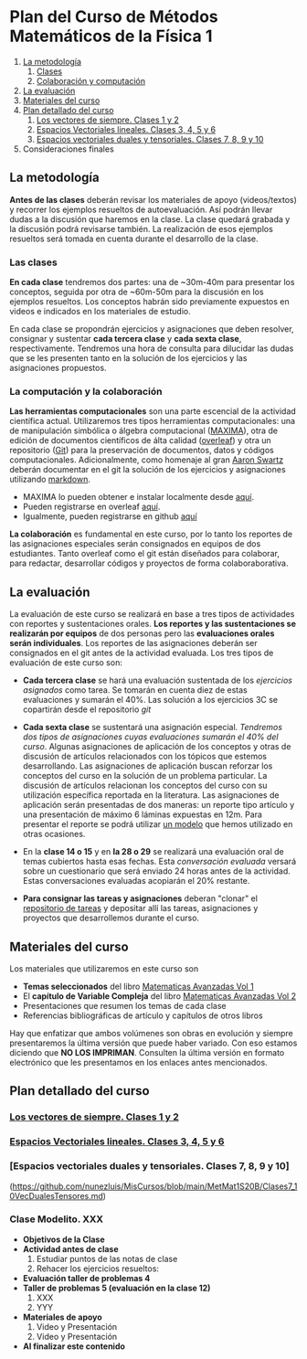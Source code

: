 # Plan del Curso de Métodos Matemáticos de la Física 1
1. [La metodología](#metodologia)
   1. [Clases](#clases)
   2. [Colaboración y computación](#colaboracion)
2. [La evaluación](#evaluacion)
3. [Materiales del curso](#MaterialesCurso) 
4. [Plan detallado del curso](#PlanDetallado)
   1. [Los vectores de siempre. Clases 1 y 2](#Clase1_2)
   2. [Espacios Vectoriales lineales. Clases 3, 4, 5 y 6 ](#Clase3_6)
   3. [Espacios vectoriales duales y tensoriales. Clases 7, 8, 9 y 10](Clase7_10)
5. Consideraciones finales

## La metodología 
<a name="metodologia"></a>
**Antes de las clases** deberán revisar los materiales de apoyo (videos/textos) y recorrer los ejemplos resueltos de autoevaluación. Así podrán llevar dudas a la discusión que haremos en la clase. La clase quedará grabada y la discusión podrá revisarse también. La realización de esos ejemplos resueltos será tomada en cuenta durante el desarrollo de la clase.

### Las clases 
<a name="clases"></a>
**En cada clase** tendremos dos partes: una de ~30m-40m para presentar los conceptos, seguida por otra de ~60m-50m para la discusión en los ejemplos resueltos. Los conceptos habrán sido previamente expuestos en videos e indicados en los materiales de estudio.

En cada clase se propondrán ejercicios y asignaciones que deben resolver, consignar y sustentar **cada tercera clase** y **cada sexta clase**, respectivamente.  Tendremos una hora de consulta para dilucidar las dudas que se les presenten tanto en la solución de los ejercicios y las asignaciones propuestos.

### La computación y la colaboración 
<a name="colaboracion"></a>

**Las herramientas computacionales** son una parte escencial de la actividad científica actual. Utilizaremos  tres tipos herramientas computacionales: una de manipulación simbólica o álgebra computacional ([MAXIMA](https://en.wikipedia.org/wiki/Maxima_(software))), otra de edición de documentos científicos de álta calidad ([overleaf](https://en.wikipedia.org/wiki/Overleaf)) y otra un repositorio ([Git](https://en.wikipedia.org/wiki/GitHub)) para la preservación de documentos, datos y códigos computacionales. Adicionalmente, como homenaje al gran [Aaron Swartz](https://en.wikipedia.org/wiki/Aaron_Swartz) deberán documentar en el git la solución de los ejercicios y asignaciones utilizando [markdown](https://en.wikipedia.org/wiki/Markdown). 

+ MAXIMA lo pueden obtener e instalar localmente desde [aquí](http://maxima.sourceforge.net).
+ Pueden registrarse en overleaf [aquí](https://www.overleaf.com/).
+ Igualmente, pueden registrarse en github [aquí](https://github.com/)

**La colaboración** es fundamental en este curso, por lo tanto los reportes de las asignaciones especiales serán consignados en equipos de dos estudiantes. Tanto overleaf como el git están diseñados para colaborar, para redactar, desarrollar códigos y proyectos de forma colaboraborativa.


## La evaluación <a name="evaluacion"></a> 
La evaluación de este curso se realizará en base a tres tipos de actividades con reportes y sustentaciones orales. **Los reportes y las sustentaciones se realizarán por equipos** de dos personas pero las **evaluaciones orales serán individuales**. Los reportes de las asignaciones deberán ser consignados en el git antes de la actividad evaluada. Los tres tipos de evaluación de este curso son:

+ **Cada tercera clase** se hará una evaluación sustentada de los *ejercicios asignados* como tarea.  Se tomarán en cuenta diez de estas evaluaciones y sumarán el 40\%. Las solución a los ejercicios 3C se copartirán desde el repositorio *git*

+ **Cada sexta clase** se sustentará una asignación especial. *Tendremos dos tipos de asignaciones cuyas evaluaciones sumarán el 40% del curso*. Algunas asignaciones de aplicación de los conceptos y otras de discusión de artículos relacionados con los tópicos que estemos desarrollando.  Las asignaciones de aplicación buscan reforzar los conceptos del curso en la solución de un problema particular. La discusión de artículos relacionan los conceptos del curso con su utilización específica reportada en la literatura.  Las asignaciones de aplicación serán presentadas de dos maneras: un reporte tipo artículo y una presentación de máximo 6 láminas expuestas en 12m. Para presentar el reporte se podrá utilizar [un modelo](https://www.overleaf.com/read/hfqvjnjwngnp) que hemos utilizado en otras ocasiones.

+ En la **clase 14 o 15** y en **la 28 o 29** se realizará una evaluación oral de temas cubiertos hasta esas fechas. Esta *conversación evaluada* versará sobre un cuestionario que será enviado 24 horas antes de la actividad. Estas conversaciones evaluadas acopiarán el 20% restante.
+ **Para consignar las tareas y asignaciones** deberan "clonar" el [repositorio de tareas](https://github.com/nunezluis/TareasCursos20B) y depositar allí las tareas, asignaciones y proyectos que desarrollemos durante el curso.

## Materiales del curso<a name="MaterialesCurso"></a> 
Los materiales que utilizaremos en este curso son
+ **Temas seleccionados** del libro [Matematicas Avanzadas Vol 1](https://github.com/nunezluis/MisCursos/blob/main/MetMat1S20B/Materiales/LibrosArticulos/VolumenUNO.pdf)
+ El **capítulo de Variable Compleja** del libro [Matematicas Avanzadas Vol 2](https://github.com/nunezluis/MisCursos/blob/main/MetMat1S20B/Materiales/LibrosArticulos/VolumenDOS.pdf)
+ Presentaciones que resumen los temas de cada clase
+ Referencias bibliográficas de artículo y capítulos de otros libros

Hay que enfatizar que ambos volúmenes son obras en evolución y siempre presentaremos la última versión que puede haber variado. Con eso estamos diciendo que **NO LOS IMPRIMAN**. Consulten la última versión en formato electrónico que les presentamos en los enlaces antes mencionados.

## Plan detallado del curso <a name="PlanDetallado"></a> 

<a name="Clase1_2"></a>
### [Los vectores de siempre. Clases 1 y 2](https://github.com/nunezluis/MisCursos/blob/main/MetMat1S20B/Clases1_2LosVectoresSiempre.md)

<a name="Clase3_6"></a>
### [Espacios Vectoriales lineales. Clases 3, 4, 5 y 6](https://github.com/nunezluis/MisCursos/blob/main/MetMat1S20B/Clase3_6EspVectorialesLineales.md)

<a name="Clase7_10"></a>
### [Espacios vectoriales duales y tensoriales. Clases 7, 8, 9 y 10]
(https://github.com/nunezluis/MisCursos/blob/main/MetMat1S20B/Clases7_10VecDualesTensores.md)




### Clase Modelito. XXX  <a name="Clase9"></a>
+ **Objetivos de la Clase** 
+ **Actividad antes de clase** 
   1. Estudiar puntos de las notas de clase
   2. Rehacer los ejercicios resueltos: 
+ **Evaluación taller de problemas 4**    
+ **Taller de problemas 5 (evaluación en la clase 12)**
   1. XXX
   2. YYY 
+ **Materiales de apoyo**
   1. Video y Presentación
   2. Video y Presentación
+ **Al finalizar este contenido**
